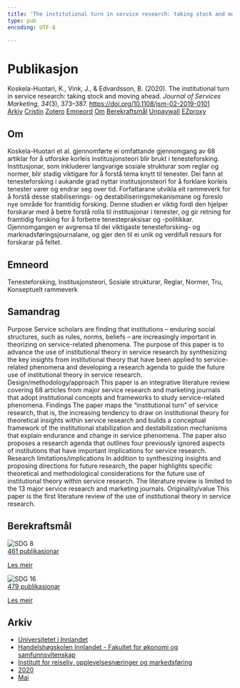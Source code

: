```yaml
---
title: 'The institutional turn in service research: taking stock and moving ahead'
type: pub
encoding: UTF-8

---
```

<h1>Publikasjon</h1>
<article id="csl-bib-container-V7PH3MZC" class="csl-bib-container">
  <div class="csl-bib-body"> <div class="csl-entry">Koskela-Huotari, K., Vink, J., &#38; Edvardsson, B. (2020). The institutional turn in service research: taking stock and moving ahead. <i>Journal of Services Marketing</i>, <i>34</i>(3), 373–387. <a href="https://doi.org/10.1108/jsm-02-2019-0101">https://doi.org/10.1108/jsm-02-2019-0101</a></div> </div>
  <div class="csl-bib-buttons">
    <a href="#taxonomy-article-V7PH3MZC" alt="archive" class="csl-bib-button">Arkiv</a>
    <a href="https://app.cristin.no/results/show.jsf?id=1810209" alt="Cristin" class="csl-bib-button">Cristin</a>
    <a href="http://zotero.org/groups/5881554/items/V7PH3MZC" alt="Zotero" class="csl-bib-button">Zotero</a>
    <a href="#keywords-article-V7PH3MZC" alt="keywords" class="csl-bib-button">Emneord</a>
    <a href="#about-article-V7PH3MZC" alt="about_pub" class="csl-bib-button">Om</a>
    <a href="#sdg-article-V7PH3MZC" alt="sdg" class="csl-bib-button">Berekraftsmål</a>
    <a href="https://doi.org/10.1108/jsm-02-2019-0101" alt="Unpaywall" class="csl-bib-button">Unpaywall</a>
    <a href="https://doi.org/10.1108/jsm-02-2019-0101" alt="EZproxy" class="csl-bib-button">EZproxy</a>
  </div>
  <div id="csl-bib-meta-container-V7PH3MZC"></div>
</article>
<div id="csl-bib-meta-V7PH3MZC" class="csl-bib-meta">
  <article id="about-article-V7PH3MZC" class="about_pub-article">
    <h1>Om</h1>
    Koskela-Huotari et al. gjennomførte ei omfattande gjennomgang av 68 artiklar for å utforske korleis institusjonsteori blir brukt i tenesteforsking. Institusjonar, som inkluderer langvarige sosiale strukturar som reglar og normer, blir stadig viktigare for å forstå tema knytt til tenester. Dei fann at tenesteforsking i aukande grad nyttar institusjonsteori for å forklare korleis tenester varer og endrar seg over tid. Forfattarane utvikla eit rammeverk for å forstå desse stabiliserings- og destabiliseringsmekanismane og foreslo nye område for framtidig forsking. Denne studien er viktig fordi den hjelper forskarar med å betre forstå rolla til institusjonar i tenester, og gir retning for framtidig forsking for å forbetre tenestepraksisar og -politikkar. Gjennomgangen er avgrensa til dei viktigaste tenesteforsking- og marknadsføringsjournalane, og gjer den til ei unik og verdifull ressurs for forskarar på feltet.
  </article>
  <article id="keywords-article-V7PH3MZC" class="keywords-article">
    <h1>Emneord</h1>
    Tenesteforsking, Institusjonsteori, Sosiale strukturar, Reglar, Normer, Tru, Konseptuelt rammeverk
  </article>
  <article id="abstract-article-V7PH3MZC" class="abstract-article">
    <h1>Samandrag</h1>
    Purpose Service scholars are finding that institutions – enduring social structures, such as rules, norms, beliefs – are increasingly important in theorizing on service-related phenomena. The purpose of this paper is to advance the use of institutional theory in service research by synthesizing the key insights from institutional theory that have been applied to service-related phenomena and developing a research agenda to guide the future use of institutional theory in service research. Design/methodology/approach This paper is an integrative literature review covering 68 articles from major service research and marketing journals that adopt institutional concepts and frameworks to study service-related phenomena. Findings The paper maps the “institutional turn” of service research, that is, the increasing tendency to draw on institutional theory for theoretical insights within service research and builds a conceptual framework of the institutional stabilization and destabilization mechanisms that explain endurance and change in service phenomena. The paper also proposes a research agenda that outlines four previously ignored aspects of institutions that have important implications for service research. Research limitations/implications In addition to synthesizing insights and proposing directions for future research, the paper highlights specific theoretical and methodological considerations for the future use of institutional theory within service research. The literature review is limited to the 13 major service research and marketing journals. Originality/value This paper is the first literature review of the use of institutional theory in service research.
  </article>
  <article id="sdg-article-V7PH3MZC" class="sdg-article">
    <h1>Berekraftsmål</h1>
    <div class="sdg-container"><div id="sdg8" class="sdg">
        <img src="{{< params subfolder >}}images/sdg/sdg08_nn.png" class="image" alt="SDG 8">
        <div class="sdg-overlay">
          <a href="{{< params subfolder >}}nn/archive/?sdg=8#archive" class="sdg-publication-count"><span>461</span> publikasjonar</a>
          <p><a href="https://fn.no/om-fn/fns-baerekraftsmaal/anstendig-arbeid-og-oekonomisk-vekst?lang=nno-NO" class="sdg-read-more">Les meir</a></p>
        </div>
      </div> <div id="sdg16" class="sdg">
        <img src="{{< params subfolder >}}images/sdg/sdg16_nn.png" class="image" alt="SDG 16">
        <div class="sdg-overlay">
          <a href="{{< params subfolder >}}nn/archive/?sdg=16#archive" class="sdg-publication-count"><span>479</span> publikasjonar</a>
          <p><a href="https://fn.no/om-fn/fns-baerekraftsmaal/fred-rettferdighet-og-velfungerende-institusjoner?lang=nno-NO" class="sdg-read-more">Les meir</a></p>
        </div>
      </div></div>
  </article>
  <article id="taxonomy-article-V7PH3MZC" class="taxonomy-article">
    <h1>Arkiv</h1>
    <ul>
      <li><a href="{{< params subfolder >}}nn/archive/?key=3DCRN523">Universitetet i Innlandet</a></li>
      <li><a href="{{< params subfolder >}}nn/archive/?key=DU8Q9LN9">Handelshøgskolen Innlandet - Fakultet for økonomi og samfunnsvitenskap</a></li>
      <li><a href="{{< params subfolder >}}nn/archive/?key=HTIZLGPZ">Institutt for reiseliv, opplevelsesnæringer og markedsføring</a></li>
      <li><a href="{{< params subfolder >}}nn/archive/?key=6V8B4IYP">2020</a></li>
      <li><a href="{{< params subfolder >}}nn/archive/?key=D72HBFQ3">Mai</a></li>
    </ul>
  </article>
</div>
